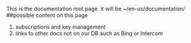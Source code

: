This is the documentation root page.  it will be ~/en-us/documentation/
##possible content on this page
1. subscriptions and key management
2. links to other docs not on our DB such as Bing or Intercom
